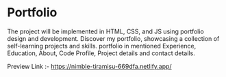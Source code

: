 # Portfolio 
The project will be implemented in HTML, CSS, and JS using portfolio design and development. Discover my portfolio, showcasing a collection of self-learning projects and skills. portfolio in mentioned Experience, Education, About, Code Profile, Project details and contact details.

Preview Link :- https://nimble-tiramisu-669dfa.netlify.app/
